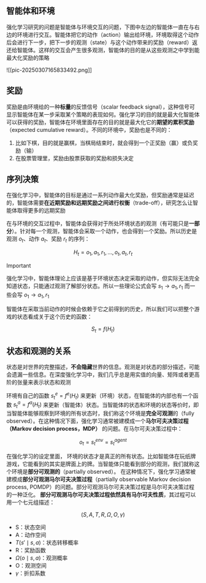 ## 智能体和环境

强化学习研究的问题是智能体与环境交互的问题，下图中左边的智能体一直在与右边的环境进行交互。智能体把它的动作（action）输出给环境，环境取得这个动作后会进行下一步，把下一步的观测（state）与这个动作带来的奖励（reward）返还给智能体。这样的交互会产生很多观测，智能体的目的是从这些观测之中学到能最大化奖励的策略

![[pic-20250307165833492.png]]

## 奖励

奖励是由环境给的一种**标量**的反馈信号（scalar feedback signal），这种信号可显示智能体在某一步采取某个策略的表现如何。强化学习的目的就是最大化智能体可以获得的奖励，智能体在环境里面存在的目的就是最大化它的**期望的累积奖励**（expected cumulative reward）。不同的环境中，奖励也是不同的：

1. 比如下棋，目的就是赢棋，当棋局结束时，就会得到一个正奖励（赢）或负奖励（输）
2. 在股票管理里，奖励由股票获取的奖励和损失决定

## 序列决策

在强化学习中，智能体的目标是通过一系列动作最大化奖励，但奖励通常是延迟的，智能体需要**在近期奖励和远期奖励之间进行权衡**（trade-off），研究怎么让智能体取得更多的远期奖励

在与环境的交互过程中，智能体会获得对于所处环境状态的观测（有可能只是**一部分**）。针对每一个观测，智能体会采取一个动作，也会得到一个奖励。所以历史是观测 $o_{t}$、动作 $a_{t}$、奖励 $r_{t}$ 的序列：

$$
H_t = o_1, a_1, r_1, \dots, o_t, a_t, r_t
$$

> [!important]
> 强化学习中，智能体理论上应该是基于环境状态决定采取的动作，但实际无法完全知道状态，只能通过观测了解部分状态。所以一些理论公式会写 $s_1 \to a_1, r_1$ 而一些会写 $o_1\to a_1, r_1$

智能体在采取当前动作的时候会依赖于它之前得到的历史，所以我们可以把整个游戏的状态看成关于这个历史的函数：

$$
S_{t} = f(H_t)
$$




## 状态和观测的关系

状态是对世界的完整描述，**不会隐藏**世界的信息。观测是对状态的部分描述，可能会遗漏一些信息。在深度强化学习中，我们几乎总是用实值的向量、矩阵或者更高阶的张量来表示状态和观测

环境有自己的函数 $s_{t}^e=f^e(H_t)$ 来更新（环境）状态，在智能体的内部也有一个函数 $s_t^a=f^a(H_t)$ 来更新（智能体）状态。当智能体的状态和环境的状态等价时，即当智能体能够观察到环境的所有状态时，我们称这个环境是**完全可观测**的（fully observed）。在这种情况下面，强化学习通常被建模成一个**马尔可夫决策过程 （Markov decision process，MDP）** 的问题。在马尔可夫决策过程中：

$$
o_t = s_t^{env} = s_t^{agent}
$$

在强化学习的设定里面， 环境的状态才是真正的所有状态。比如智能体在玩纸牌游戏，它能看到的其实是牌面上的牌。当智能体只能看到部分的观测，我们就称这个环境是**部分可观测的**（partially observed）。 在这种情况下，强化学习通常被建模成**部分可观测马尔可夫决策过程**（partially observable Markov decision process, POMDP）的问题。部分可观测马尔可夫决策过程是马尔可夫决策过程的一种泛化。 **部分可观测马尔可夫决策过程依然具有马尔可夫性质**，其过程可以用一个七元组描述：

$$
(S, A, T, R, \Omega, O, \gamma)
$$

- S：状态空间
- A：动作空间
- $T(s'\mid s,a)$：状态转移概率
- R：奖励函数
- $\Omega(o\mid s,a)$：观测概率
- O：观测空间
- $\gamma$：折扣系数